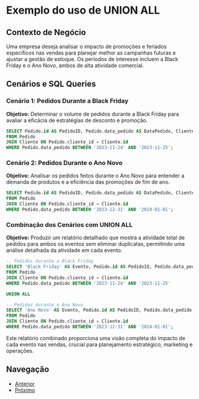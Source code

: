 # Exemplo do uso de UNION ALL

## Contexto de Negócio
Uma empresa deseja analisar o impacto de promoções e feriados específicos nas vendas para planejar melhor as campanhas futuras e ajustar a gestão de estoque. Os períodos de interesse incluem a Black Friday e o Ano Novo, ambos de alta atividade comercial.

## Cenários e SQL Queries

### Cenário 1: Pedidos Durante a Black Friday
**Objetivo:** Determinar o volume de pedidos durante a Black Friday para avaliar a eficácia de estratégias de desconto e promoção.

```sql
SELECT Pedido.id AS PedidoID, Pedido.data_pedido AS DataPedido, Cliente.nome AS ClienteNome
FROM Pedido
JOIN Cliente ON Pedido.cliente_id = Cliente.id
WHERE Pedido.data_pedido BETWEEN '2023-11-24' AND '2023-11-25';
```

### Cenário 2: Pedidos Durante o Ano Novo
**Objetivo:** Analisar os pedidos feitos durante o Ano Novo para entender a demanda de produtos e a eficiência das promoções de fim de ano.

```sql
SELECT Pedido.id AS PedidoID, Pedido.data_pedido AS DataPedido, Cliente.nome AS ClienteNome
FROM Pedido
JOIN Cliente ON Pedido.cliente_id = Cliente.id
WHERE Pedido.data_pedido BETWEEN '2023-12-31' AND '2024-01-01';
```

### Combinação dos Cenários com UNION ALL
**Objetivo:** Produzir um relatório detalhado que mostra a atividade total de pedidos para ambos os eventos sem eliminar duplicatas, permitindo uma análise detalhada da atividade em cada evento.

```sql
-- Pedidos durante a Black Friday
SELECT 'Black Friday' AS Evento, Pedido.id AS PedidoID, Pedido.data_pedido AS DataPedido, Cliente.nome AS ClienteNome
FROM Pedido
JOIN Cliente ON Pedido.cliente_id = Cliente.id
WHERE Pedido.data_pedido BETWEEN '2023-11-24' AND '2023-11-25'

UNION ALL

-- Pedidos durante o Ano Novo
SELECT 'Ano Novo' AS Evento, Pedido.id AS PedidoID, Pedido.data_pedido AS DataPedido, Cliente.nome AS ClienteNome
FROM Pedido
JOIN Cliente ON Pedido.cliente_id = Cliente.id
WHERE Pedido.data_pedido BETWEEN '2023-12-31' AND '2024-01-01';
```

Este relatório combinado proporciona uma visão completa do impacto de cada evento nas vendas, crucial para planejamento estratégico, marketing e operações.



## Navegação
- [Anterior](14-exemplo-union.md)
- [Próximo](16-fase2-o-escopo-aumentou.md)
